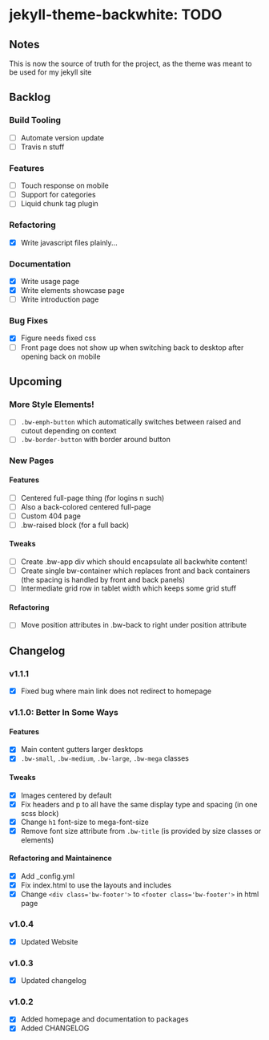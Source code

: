jekyll-theme-backwhite: TODO
===========================================================

Notes
-----------------------------------------------------------

This is now the source of truth for the project, as the
theme was meant to be used for my jekyll site

Backlog
-----------------------------------------------------------

### Build Tooling

- [ ] Automate version update
- [ ] Travis n stuff

### Features

- [ ] Touch response on mobile
- [ ] Support for categories
- [ ] Liquid chunk tag plugin

### Refactoring

- [x] Write javascript files plainly...

### Documentation

- [x] Write usage page
- [x] Write elements showcase page
- [ ] Write introduction page

### Bug Fixes

- [x] Figure needs fixed css
- [ ] Front page does not show up when switching back to 
        desktop after opening back on mobile

Upcoming
-----------------------------------------------------------

### More Style Elements!

- [ ] `.bw-emph-button` which automatically switches between 
        raised and cutout depending on context
- [ ] `.bw-border-button` with border around button

### New Pages

#### Features

- [ ] Centered full-page thing (for logins n such)
- [ ] Also a back-colored centered full-page
- [ ] Custom 404 page
- [ ] .bw-raised block (for a full back)

#### Tweaks

- [ ] Create .bw-app div which should encapsulate 
all backwhite content!
- [ ] Create single bw-container which replaces 
front and back containers (the spacing is handled by 
front and back panels)
- [ ] Intermediate grid row in tablet width which 
keeps some grid stuff

#### Refactoring

- [ ] Move position attributes in .bw-back to right 
under position attribute


Changelog
-----------------------------------------------------------

### v1.1.1

- [x] Fixed bug where main link does not redirect to homepage

### v1.1.0: Better In Some Ways

#### Features

- [x] Main content gutters larger desktops
- [x] `.bw-small`, `.bw-medium`, `.bw-large`, 
        `.bw-mega` classes

#### Tweaks

- [x] Images centered by default
- [x] Fix headers and p to all have the same display type 
        and spacing (in one scss block)
- [x] Change `h1` font-size to mega-font-size
- [x] Remove font size attribute from `.bw-title` (is
        provided by size classes or elements)

#### Refactoring and Maintainence

- [x] Add _config.yml
- [x] Fix index.html to use the layouts and includes
- [x] Change `<div class='bw-footer'>` to 
        `<footer class='bw-footer'>` in html page

### v1.0.4

- [x] Updated Website

### v1.0.3

- [x] Updated changelog

### v1.0.2

- [x] Added homepage and documentation to packages
- [x] Added CHANGELOG
